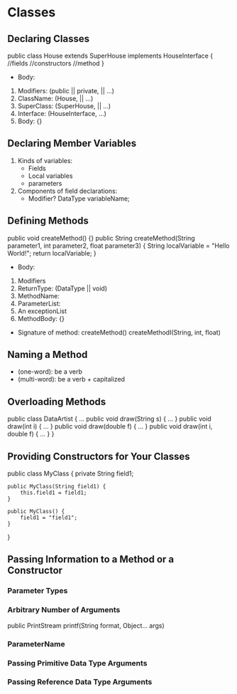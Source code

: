 # Classes
## Declaring Classes
public class House extends SuperHouse implements HouseInterface {
    //fields
    //constructors
    //method
}

- Body:
1. Modifiers: (public || private, || ...)
2. ClassName: (House, || ...)
3. SuperClass: (SuperHouse, || ...)
4. Interface: (HouseInterface, ...)
5. Body: {}

## Declaring Member Variables
1. Kinds of variables:
    - Fields
    - Local variables
    - parameters
2. Components of field declarations:
    - Modifier? DataType variableName;

## Defining Methods
public void createMethod() {}
public String createMethod(String parameter1, int parameter2, float parameter3) {
    String localVariable = "Hello World!";
    return localVariable;
}

- Body:
1. Modifiers
2. ReturnType: (DataType || void)
3. MethodName: 
4. ParameterList:
5. An exceptionList
6. MethodBody: {}

- Signature of method:
createMethod()
createMethodI(String, int, float)

## Naming a Method
- (one-word): be a verb 
- (multi-word): be a verb + capitalized

## Overloading Methods
public class DataArtist {
    ...
    public void draw(String s) {
        ...
    }
    public void draw(int i) {
        ...
    }
    public void draw(double f) {
        ...
    }
    public void draw(int i, double f) {
        ...
    }
}

## Providing Constructors for Your Classes
public class MyClass {
    private String field1;

    public MyClass(String field1) {
        this.field1 = field1;
    }

    public MyClass() {
        field1 = "field1";
    }
}

## Passing Information to a Method or a Constructor
### Parameter Types
### Arbitrary Number of Arguments
public PrintStream printf(String format, Object... args)

### ParameterName
### Passing Primitive Data Type Arguments
### Passing Reference Data Type Arguments




